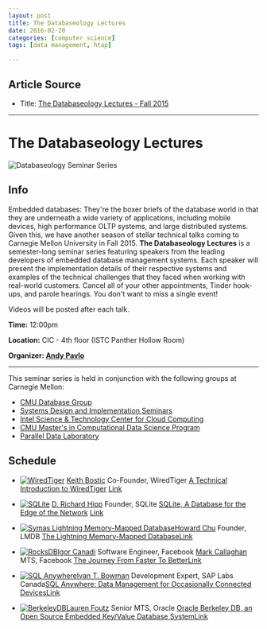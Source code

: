 ```yaml
---
layout: post
title: The Databaseology Lectures
date: 2016-02-20
categories: [computer science]
tags: [data management, htap]

---
```


## Article Source
* Title: [The Databaseology Lectures - Fall 2015](http://db.cs.cmu.edu/seminar2015/)

---

The Databaseology Lectures
======================================

![](http://db.cs.cmu.edu/files/custom/seminar2015/img/header.jpg "Databaseology Seminar Series")


## Info 


Embedded databases: They're the boxer briefs of the database world in
that they are underneath a wide variety of applications, including
mobile devices, high performance OLTP systems, and large distributed
systems. Given this, we have another season of stellar technical talks
coming to Carnegie Mellon University in Fall 2015. **The Databaseology
Lectures** is a semester-long seminar series featuring speakers from the
leading developers of embedded database management systems. Each speaker
will present the implementation details of their respective systems and
examples of the technical challenges that they faced when working with
real-world customers. Cancel all of your other appointments, Tinder
hook-ups, and parole hearings. You don't want to miss a single event!

Videos will be posted after each talk.

**Time:** 12:00pm

**Location:** CIC - 4th floor (ISTC Panther Hollow Room)

**Organizer: [Andy Pavlo](http://www.cs.cmu.edu/~pavlo)**

------------------------------------------------------------------------

This seminar series is held in conjunction with the following groups at
Carnegie Mellon:

-   [CMU Database Group](http://db.cs.cmu.edu)
-   [Systems Design and Implementation
    Seminars](http://www.pdl.cmu.edu/SDI/)
-   [Intel Science & Technology Center for Cloud
    Computing](http://www.istc-cc.cmu.edu/)
-   [CMU Master's in Computational Data Science
    Program](http://mcds.cs.cmu.edu/)
-   [Parallel Data Laboratory](http://www.pdl.cmu.edu)


## Schedule 

* [![WiredTiger](http://db.cs.cmu.edu/files/custom/seminar2015/img/wiredtiger.png "WiredTiger")](http://www.wiredtiger.com/)
[Keith Bostic](https://en.wikipedia.org/wiki/Keith_Bostic)
 Co-Founder, WiredTiger
[A Technical Introduction to
WiredTiger](http://www.pdl.cmu.edu/SDI/2015/091015.html)
[Link](http://cmudb.io/lectures2015-wiredtiger)

* [![SQLite](http://db.cs.cmu.edu/files/custom/seminar2015/img/sqlite.png "SQLite")](https://www.sqlite.org/)
[D. Richard Hipp](http://www.hwaci.com/drh/)
 Founder, SQLite
[SQLite, A Database for the Edge of the
Network](http://www.pdl.cmu.edu/SDI/2015/091715.html)
[Link](http://cmudb.io/lectures2015-sqlite)
* [![Symas Lightning Memory-Mapped
Database](http://db.cs.cmu.edu/files/custom/seminar2015/img/lmdb.png "LMDB")](http://symas.com/mdb/)[Howard Chu](http://highlandsun.com/hyc/)
 Founder, LMDB [The Lightning Memory-Mapped Database](http://www.pdl.cmu.edu/SDI/2015/100815.html)[Link](http://cmudb.io/lectures2015-lmdb)
* [![RocksDB](http://db.cs.cmu.edu/files/custom/seminar2015/img/rocksdb.png "RocksDB")](http://rocksdb.org/)[Igor Canadi](https://www.linkedin.com/in/igorcanadi) Software Engineer, Facebook [Mark Callaghan](https://www.linkedin.com/pub/mark-callaghan/55/334/970) MTS, Facebook [The Journey From Faster To Better](http://www.pdl.cmu.edu/SDI/2015/102215.html)[Link](http://cmudb.io/lectures2015-rocksdb)
* [![SQL Anywhere](http://db.cs.cmu.edu/files/custom/seminar2015/img/sqlanywhere.png "SQL Anywhere")](http://scn.sap.com/community/sql-anywhere)[Ivan T. Bowman](https://www.linkedin.com/pub/ivan-bowman/49/5a5/222)
 Development Expert, SAP Labs Canada[SQL Anywhere: Data Management for Occasionally Connected Devices](http://www.pdl.cmu.edu/SDI/2015/110515.html)[Link](http://cmudb.io/lectures2015-sqlanywhere)
* [![BerkeleyDB](http://db.cs.cmu.edu/files/custom/seminar2015/img/berkeleydb.png "BerkeleyDB")](http://www.oracle.com/technetwork/database/database-technologies/berkeleydb/overview/index.html)[Lauren Foutz](https://www.linkedin.com/pub/lauren-foutz/5/485/761) Senior MTS, Oracle
[Oracle Berkeley DB, an Open Source Embedded Key/Value Database System](http://www.pdl.cmu.edu/SDI/2015/111215.html)[Link](http://cmudb.io/lectures2015-berkeleydb)




